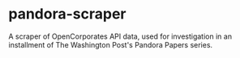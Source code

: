# pandora-scraper
A scraper of OpenCorporates API data, used for investigation in an installment of The Washington Post's Pandora Papers series.
